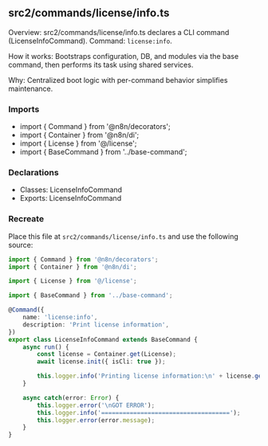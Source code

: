 ## src2/commands/license/info.ts

Overview: src2/commands/license/info.ts declares a CLI command (LicenseInfoCommand). Command: `license:info`.

How it works: Bootstraps configuration, DB, and modules via the base command, then performs its task using shared services.

Why: Centralized boot logic with per-command behavior simplifies maintenance.

### Imports

- import { Command } from '@n8n/decorators';
- import { Container } from '@n8n/di';
- import { License } from '@/license';
- import { BaseCommand } from '../base-command';

### Declarations

- Classes: LicenseInfoCommand
- Exports: LicenseInfoCommand

### Recreate

Place this file at `src2/commands/license/info.ts` and use the following source:

```ts
import { Command } from '@n8n/decorators';
import { Container } from '@n8n/di';

import { License } from '@/license';

import { BaseCommand } from '../base-command';

@Command({
	name: 'license:info',
	description: 'Print license information',
})
export class LicenseInfoCommand extends BaseCommand {
	async run() {
		const license = Container.get(License);
		await license.init({ isCli: true });

		this.logger.info('Printing license information:\n' + license.getInfo());
	}

	async catch(error: Error) {
		this.logger.error('\nGOT ERROR');
		this.logger.info('====================================');
		this.logger.error(error.message);
	}
}

```
